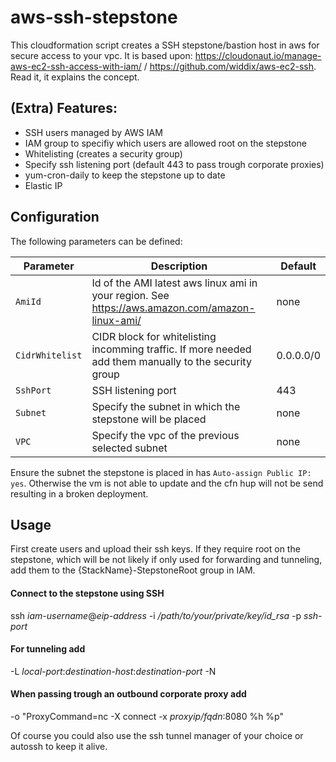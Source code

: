 # aws-ssh-stepstone

This cloudformation script creates a SSH stepstone/bastion host in aws for secure access to your vpc. It is based upon: <https://cloudonaut.io/manage-aws-ec2-ssh-access-with-iam/> / <https://github.com/widdix/aws-ec2-ssh>. Read it, it explains the concept.


## (Extra) Features:

- SSH users managed by AWS IAM
- IAM group to specifiy which users are allowed root on the stepstone 
- Whitelisting (creates a security group)
- Specify ssh listening port (default 443 to pass trough corporate proxies)
- yum-cron-daily to keep the stepstone up to date
- Elastic IP

## Configuration

The following parameters can be defined:

Parameter | Description | Default
--------- | ----------- | -------
`AmiId` | Id of the AMI latest aws linux ami in your region. See https://aws.amazon.com/amazon-linux-ami/ | none
`CidrWhitelist` | CIDR block for whitelisting incomming traffic. If more needed add them manually to the security group | 0.0.0.0/0
`SshPort` | SSH listening port | 443
`Subnet` | Specify the subnet in which the stepstone will be placed | none
`VPC` | Specify the vpc of the previous selected subnet | none

Ensure the subnet the stepstone is placed in has `Auto-assign Public IP: yes`. Otherwise the vm is not able to update and the cfn hup will not be send resulting in a broken deployment.

## Usage

First create users and upload their ssh keys. If they require root on the stepstone, which will be not likely if only used for forwarding and tunneling, add them to the {StackName}-StepstoneRoot group in IAM.

#### Connect to the stepstone using SSH
ssh *iam-username*@*eip-address* -i  */path/to/your/private/key/id_rsa* -p *ssh-port* 

#### For tunneling add
-L *local-port*:*destination-host*:*destination-port* -N

#### When passing trough an outbound corporate proxy add
-o "ProxyCommand=nc -X connect -x *proxyip/fqdn*:8080 %h %p"


Of course you could also use the ssh tunnel manager of your choice or autossh to keep it alive.



